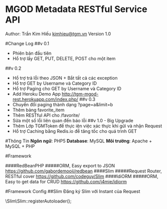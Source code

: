 MGOD Metadata RESTful Service API
=
Author: Trần Kim Hiếu kimhieu@tgm.vn
Version 1.0

#Change Log
##v 0.1
* Phiên bản đầu tiên
* Hổ trợ lấy GET, PUT, DELETE, POST cho một item

##v 0.2
* Hổ trợ trả lỗi theo JSON + Bắt tất cả các exception
* Hổ trợ GET by Username và Category ID
* Hổ trợ Paging cho GET by Username và Category ID
* Add Heroku Demo App http://tgm-mgod-rest.herokuapp.com/index.php/
##v 0.3
* Chuyển đổi paging thành dạng ?page=a&limit=b
* Thêm bảng favorite_item
* Thêm RESTful API cho /favorite/
* Sửa một số lỗi liên quan đến báo lỗi
##v 1.0 - Big Upgrade
* Thêm Lớp TGMToken để thực iện việc xác thực khi gửi và nhận Request
* Hổ trợ Caching bằng Redis.io để tăng tốc cho quá trình GET

#Thông Tin
**Ngôn ngữ**: PHP5
**Database**: MySQL
__Môi trường__: Apache + MySQL + PHP

#Framework


####RedBeanPHP
#####ORM, Easy export to JSON
https://github.com/gabordemooij/redbean
####Slim
#####Request Router, RESTful cover
https://github.com/codeguy/Slim
####IdiORM
#####ORM, Easy to get data for CRUD
https://github.com/j4mie/idiorm

#Framework Config
##Slim
Đăng ký Slim với Instant của Request

\Slim\Slim::registerAutoloader();



